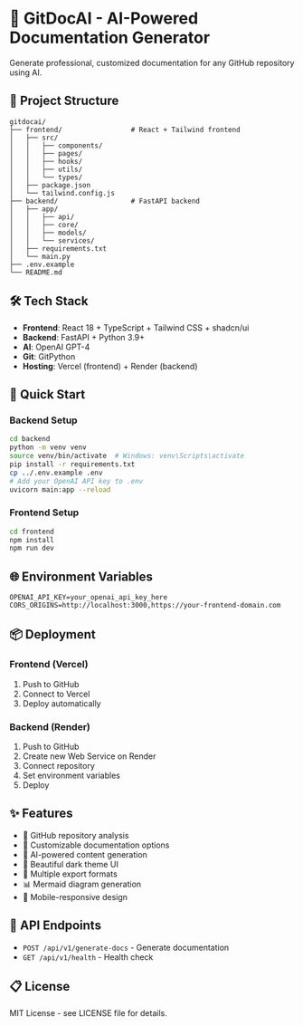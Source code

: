 
# 🚀 GitDocAI - AI-Powered Documentation Generator

Generate professional, customized documentation for any GitHub repository using AI.

## 📁 Project Structure

```
gitdocai/
├── frontend/                 # React + Tailwind frontend
│   ├── src/
│   │   ├── components/
│   │   ├── pages/
│   │   ├── hooks/
│   │   ├── utils/
│   │   └── types/
│   ├── package.json
│   └── tailwind.config.js
├── backend/                  # FastAPI backend
│   ├── app/
│   │   ├── api/
│   │   ├── core/
│   │   ├── models/
│   │   └── services/
│   ├── requirements.txt
│   └── main.py
├── .env.example
└── README.md
```

## 🛠️ Tech Stack

- **Frontend**: React 18 + TypeScript + Tailwind CSS + shadcn/ui
- **Backend**: FastAPI + Python 3.9+
- **AI**: OpenAI GPT-4
- **Git**: GitPython
- **Hosting**: Vercel (frontend) + Render (backend)

## 🚀 Quick Start

### Backend Setup

```bash
cd backend
python -m venv venv
source venv/bin/activate  # Windows: venv\Scripts\activate
pip install -r requirements.txt
cp ../.env.example .env
# Add your OpenAI API key to .env
uvicorn main:app --reload
```

### Frontend Setup

```bash
cd frontend
npm install
npm run dev
```

## 🌐 Environment Variables

```env
OPENAI_API_KEY=your_openai_api_key_here
CORS_ORIGINS=http://localhost:3000,https://your-frontend-domain.com
```

## 📦 Deployment

### Frontend (Vercel)
1. Push to GitHub
2. Connect to Vercel
3. Deploy automatically

### Backend (Render)
1. Push to GitHub
2. Create new Web Service on Render
3. Connect repository
4. Set environment variables
5. Deploy

## ✨ Features

- 🔗 GitHub repository analysis
- 🎨 Customizable documentation options
- 🤖 AI-powered content generation
- 🌙 Beautiful dark theme UI
- 📄 Multiple export formats
- 📊 Mermaid diagram generation
- 📱 Mobile-responsive design

## 🔧 API Endpoints

- `POST /api/v1/generate-docs` - Generate documentation
- `GET /api/v1/health` - Health check

## 📋 License

MIT License - see LICENSE file for details.
